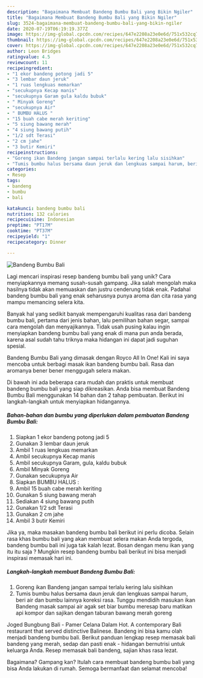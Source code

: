 ```yaml
---
description: "Bagaimana Membuat Bandeng Bumbu Bali yang Bikin Ngiler"
title: "Bagaimana Membuat Bandeng Bumbu Bali yang Bikin Ngiler"
slug: 3524-bagaimana-membuat-bandeng-bumbu-bali-yang-bikin-ngiler
date: 2020-07-19T06:19:19.377Z
image: https://img-global.cpcdn.com/recipes/647e2208a23e0e6d/751x532cq70/bandeng-bumbu-bali-foto-resep-utama.jpg
thumbnail: https://img-global.cpcdn.com/recipes/647e2208a23e0e6d/751x532cq70/bandeng-bumbu-bali-foto-resep-utama.jpg
cover: https://img-global.cpcdn.com/recipes/647e2208a23e0e6d/751x532cq70/bandeng-bumbu-bali-foto-resep-utama.jpg
author: Leon Bridges
ratingvalue: 4.5
reviewcount: 11
recipeingredient:
- "1 ekor bandeng potong jadi 5"
- "3 lembar daun jeruk"
- "1 ruas lengkuas memarkan"
- "secukupnya Kecap manis"
- "secukupnya Garam gula kaldu bubuk"
- " Minyak Goreng"
- "secukupnya Air"
- " BUMBU HALUS "
- "15 buah cabe merah keriting"
- "5 siung bawang merah"
- "4 siung bawang putih"
- "1/2 sdt Terasi"
- "2 cm jahe"
- "3 butir Kemiri"
recipeinstructions:
- "Goreng ikan Bandeng jangan sampai terlalu kering lalu sisihkan"
- "Tumis bumbu halus bersama daun jeruk dan lengkuas sampai harum, beri air dan bumbu lainnya koreksi rasa. Tunggu mendidih masukan ikan Bandeng masak sampai air agak set biar bumbu meresap baru matikan api kompor dan sajikan dengan taburan bawang merah goreng"
categories:
- Resep
tags:
- bandeng
- bumbu
- bali

katakunci: bandeng bumbu bali 
nutrition: 132 calories
recipecuisine: Indonesian
preptime: "PT17M"
cooktime: "PT37M"
recipeyield: "1"
recipecategory: Dinner

---
```



![Bandeng Bumbu Bali](https://img-global.cpcdn.com/recipes/647e2208a23e0e6d/751x532cq70/bandeng-bumbu-bali-foto-resep-utama.jpg)

Lagi mencari inspirasi resep bandeng bumbu bali yang unik? Cara menyiapkannya memang susah-susah gampang. Jika salah mengolah maka hasilnya tidak akan memuaskan dan justru cenderung tidak enak. Padahal bandeng bumbu bali yang enak seharusnya punya aroma dan cita rasa yang mampu memancing selera kita.

Banyak hal yang sedikit banyak mempengaruhi kualitas rasa dari bandeng bumbu bali, pertama dari jenis bahan, lalu pemilihan bahan segar, sampai cara mengolah dan menyajikannya. Tidak usah pusing kalau ingin menyiapkan bandeng bumbu bali yang enak di mana pun anda berada, karena asal sudah tahu triknya maka hidangan ini dapat jadi suguhan spesial.

Bandeng Bumbu Bali yang dimasak dengan Royco All In One! Kali ini saya mencoba untuk berbagi masak ikan bandeng bumbu bali. Rasa dan aromanya bener bener menggugah selera makan.


Di bawah ini ada beberapa cara mudah dan praktis untuk membuat bandeng bumbu bali yang siap dikreasikan. Anda bisa membuat Bandeng Bumbu Bali menggunakan 14 bahan dan 2 tahap pembuatan. Berikut ini langkah-langkah untuk menyiapkan hidangannya.

<!--inarticleads1-->

##### Bahan-bahan dan bumbu yang diperlukan dalam pembuatan Bandeng Bumbu Bali:

1. Siapkan 1 ekor bandeng potong jadi 5
1. Gunakan 3 lembar daun jeruk
1. Ambil 1 ruas lengkuas memarkan
1. Ambil secukupnya Kecap manis
1. Ambil secukupnya Garam, gula, kaldu bubuk
1. Ambil  Minyak Goreng
1. Gunakan secukupnya Air
1. Siapkan  BUMBU HALUS :
1. Ambil 15 buah cabe merah keriting
1. Gunakan 5 siung bawang merah
1. Sediakan 4 siung bawang putih
1. Gunakan 1/2 sdt Terasi
1. Gunakan 2 cm jahe
1. Ambil 3 butir Kemiri


Jika ya, maka masakan bandeng bumbu bali berikut ini perlu dicoba. Selain rasa khas bumbu bali yang akan membuat selera makan Anda tergoda, bandeng bumbu bali ini juga tak kalah lezat. Bosan dengan menu ikan yang itu itu saja ? Mungkin resep bandeng bumbu bali berikut ini bisa menjadi inspirasi memasak hari ini. 

<!--inarticleads2-->

##### Langkah-langkah membuat Bandeng Bumbu Bali:

1. Goreng ikan Bandeng jangan sampai terlalu kering lalu sisihkan
1. Tumis bumbu halus bersama daun jeruk dan lengkuas sampai harum, beri air dan bumbu lainnya koreksi rasa. Tunggu mendidih masukan ikan Bandeng masak sampai air agak set biar bumbu meresap baru matikan api kompor dan sajikan dengan taburan bawang merah goreng


Joged Bungbung Bali - Pamer Celana Dalam Hot. A contemporary Bali restaurant that served distinctive Balinese. Bandeng ini bisa kamu olah menjadi bandeng bumbu bali. Berikut panduan lengkap resep memasak bali bandeng yang merah, sedap dan pasti enak - hidangan bernutrisi untuk keluarga Anda. Resep memasak bali bandeng, sajian khas rasa lezat. 

Bagaimana? Gampang kan? Itulah cara membuat bandeng bumbu bali yang bisa Anda lakukan di rumah. Semoga bermanfaat dan selamat mencoba!
